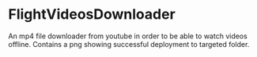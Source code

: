 # FlightVideosDownloader
An mp4 file downloader from youtube in order to be able to watch videos offline. Contains a png showing successful deployment to targeted folder. 
